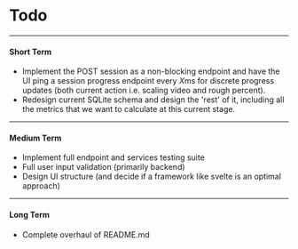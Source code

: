 # Todo

---
#### Short Term

- Implement the POST session as a non-blocking endpoint and have the UI ping a session progress endpoint every *X*ms
for discrete progress updates (both current action i.e. scaling video and rough percent).
- Redesign current SQLite schema and design the 'rest' of it, including all the metrics that we want to calculate
at this current stage.

---
#### Medium Term

- Implement full endpoint and services testing suite
- Full user input validation (primarily backend)
- Design UI structure (and decide if a framework like svelte is an optimal approach)

---

#### Long Term

- Complete overhaul of README.md

